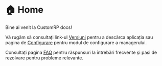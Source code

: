 # 🏠 Home

Bine ai venit la CustomRP docs!

Vă rugăm să consultați link-ul [Versiuni](https://github.com/maximmax42/Discord-CustomRP/releases) pentru a descărca aplicația sau pagina de [Configurare](setting-up.md) pentru modul de configurare a managerului.

Consultați pagina [FAQ](faq.md) pentru răspunsuri la întrebări frecvente și pași de rezolvare pentru probleme relevante.

